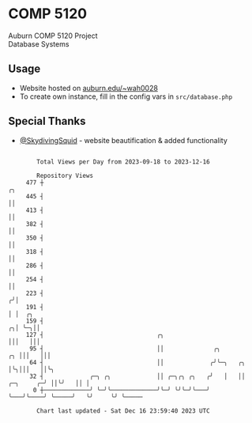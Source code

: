 # COMP 5120
Auburn COMP 5120 Project  
Database Systems

## Usage
- Website hosted on [auburn.edu/~wah0028](https://webhome.auburn.edu/~wah0028/)
- To create own instance, fill in the config vars in `src/database.php`

## Special Thanks
- [@SkydivingSquid](https://github.com/SkydivingSquid) - website beautification & added functionality

```

        Total Views per Day from 2023-09-18 to 2023-12-16

        Repository Views
     477 ┼                                                                             ╭╮
     445 ┤                                                                             ││
     413 ┤                                                                             ││
     382 ┤                                                                             ││
     350 ┤                                                                             ││
     318 ┤                                                                             ││
     286 ┤                                                                             ││
     254 ┤                                                                             ││
     223 ┤                                                                            ╭╯│
     191 ┤                                                                            │ │  ╭╮
     159 ┤                                                                          ╭╮│ ╰─╮││
     127 ┤                                ╭╮                                        │││   │││
      95 ┤                                ││              ╭╮                     ╭╮ │││   │││
      64 ┤                                ││             ╭╯╰─╮   ╭╮              │╰╮│││   ││╰╮
      32 ┤             ╭─╮ ╭╮             ││ ╭─╮╭╮ ╭╮   ╭╯   │   ││    ╭─╮     ╭─╯ ││╰╯   ││ │
       0 ┼─────────────╯ ╰─╯╰─────────────╯╰─╯ ╰╯╰─╯╰───╯    ╰───╯╰────╯ ╰─────╯   ╰╯     ╰╯ ╰─────

        Chart last updated - Sat Dec 16 23:59:40 2023 UTC
        
```
